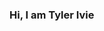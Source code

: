### Hi, I am Tyler Ivie

<!--
**tivie001/tivie001** is a ✨ _special_ ✨ repository because its `README.md` (this file) appears on your GitHub profile.
![](/assets/nodeJS.png)
![GitHub Header of Me](/gitHub-headerV1.png?raw=true)

Here are some ideas to get you started:

- 🔭 I’m currently working on ...
- 🌱 I’m currently learning ...
- 👯 I’m looking to collaborate on ...
- 🤔 I’m looking for help with ...
- 💬 Ask me about ...
- 📫 How to reach me: ...
- 😄 Pronouns: ...
- ⚡ Fun fact: ...
-->
